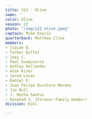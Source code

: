 ```yaml
---
title: S22 - Olive
name: ''
color: Olive
season: 22
photo: "/img/s22_olive.jpeg"
captain: Mike Osorio
quarterback: Matthew Cline
members:
- Isaiah B.
- Tucker Biffel
- Joey C.
- Paul Guequierre
- Ashley Hollander
- Alex Kizer
- Jared Lucas
- Daniel P.
- Juan Felipe Quintero Moreno
- Jim Roll
- J. Mecha Santos
- Desmond J. (Forever Family member)
division: Kiki

---
```

